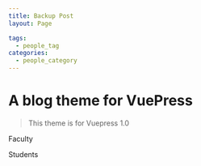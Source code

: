 ```yaml
---
title: Backup Post
layout: Page

tags:
  - people_tag
categories:
  - people_category
---
```


# A blog theme for VuePress

> This theme is for Vuepress 1.0

Faculty

Students
